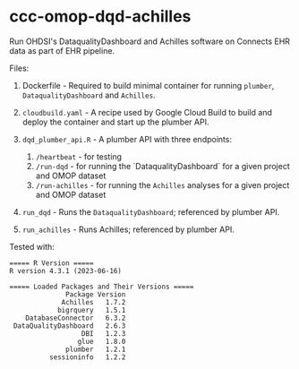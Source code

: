 # ccc-omop-dqd-achilles

Run OHDSI's DataqualityDashboard and Achilles software on Connects EHR data as part of EHR pipeline.

Files:

1.  Dockerfile - Required to build minimal container for running `plumber`, `DataqualityDashboard` and `Achilles`.

2.  `cloudbuild.yaml` - A recipe used by Google Cloud Build to build and deploy the container and start up the plumber API.

3.  `dqd_plumber_api.R` - A plumber API with three endpoints:

    1.  `/heartbeat` - for testing
    2.  `/run-dqd` - for running the \`DataqualityDashboard\` for a given project and OMOP dataset
    3.  `/run-achilles` - for running the `Achilles` analyses for a given project and OMOP dataset

4.  `run_dqd` - Runs the `DataqualityDashboard`; referenced by plumber API.

5.  `run_achilles` - Runs Achilles; referenced by plumber API.

Tested with:

```         
===== R Version =====
R version 4.3.1 (2023-06-16) 

===== Loaded Packages and Their Versions =====
              Package Version
             Achilles   1.7.2
            bigrquery   1.5.1
    DatabaseConnector   6.3.2
 DataQualityDashboard   2.6.3
                  DBI   1.2.3
                 glue   1.8.0
              plumber   1.2.1
          sessioninfo   1.2.2
```
